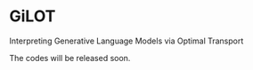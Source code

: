 # GiLOT
Interpreting Generative Language Models via Optimal Transport

The codes will be released soon.
